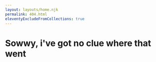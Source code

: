 ```yaml
---
layout: layouts/home.njk
permalink: 404.html
eleventyExcludeFromCollections: true
---
```

# Sowwy, i've got no clue where that went
<script>window.locaion*emphasized text*
Maybe you should go <a href="/">home</a>.
<iframe width="560" height="315" src="https://www.youtube.com/embed/dQw4w9WgXcQ?si=8isi-SenbyyLMD2h&amp;controls=0&autoplay=1" title="YouTube video player" frameborder="0" allow="accelerometer; autoplay; clipboard-write; encrypted-media; gyroscope; picture-in-picture; web-share" referrerpolicy="strict-origin-when-cross-origin" allowfullscreen></iframe>
<!--stackedit_data:
eyJoaXN0b3J5IjpbLTY4MjIyNjcwMl19
-->